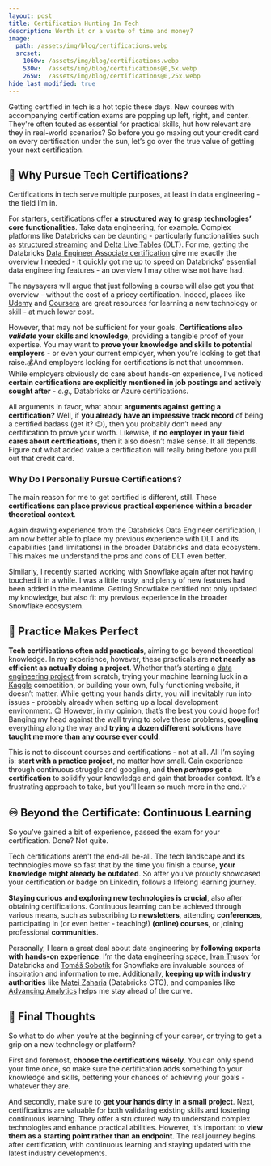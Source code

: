 ```yaml
---
layout: post
title: Certification Hunting In Tech
description: Worth it or a waste of time and money?
image: 
  path: /assets/img/blog/certifications.webp
  srcset:
    1060w: /assets/img/blog/certifications.webp
    530w:  /assets/img/blog/certifications@0,5x.webp
    265w:  /assets/img/blog/certifications@0,25x.webp
hide_last_modified: true
---
```


Getting certified in tech is a hot topic these days. New courses with accompanying certification exams are popping up left, right, and center. They're often touted as essential for practical skills, hut how relevant are they in real-world scenarios? So before you go maxing out your credit card on every certification under the sun, let’s go over the true value of getting your next certification.

## 📜 Why Pursue Tech Certifications?

Certifications in tech serve multiple purposes, at least in data engineering - the field I’m in.

For starters, certifications offer **a structured way to grasp technologies’ core functionalities**. Take data engineering, for example. Complex platforms like Databricks can be daunting - particularly functionalities such as [structured streaming](https://docs.databricks.com/en/structured-streaming/index.html) and [Delta Live Tables](https://www.databricks.com/product/delta-live-tables) (DLT). For me, getting the Databricks [Data Engineer Associate certification](https://www.databricks.com/learn/certification/data-engineer-associate) give me exactly the overview I needed - it quickly got me up to speed on Databricks’ essential data engineering features - an overview I may otherwise not have had.

The naysayers will argue that just following a course will also get you that overview - without the cost of a pricey certification. Indeed, places like [Udemy](https://www.udemy.com/) and [Coursera](https://www.coursera.org/) are great resources for learning a new technology or skill - at much lower cost.

However, that may not be sufficient for your goals. **Certifications also *validate* your skills and knowledge**, providing a tangible proof of your expertise. You may want to **prove your knowledge and skills to potential employers** - or even your current employer, when you’re looking to get that raise.💰And employers looking for certifications is not that uncommon. While employers obviously do care about hands-on experience, I've noticed **certain certifications are explicitly mentioned in job postings and actively sought after** - *e.g.,* Databricks or Azure certifications.

All arguments in favor, what about **arguments against getting a certification?** Well, if **you already have an impressive track record** of being a certified badass (get it? 😉), then you probably don’t need any certification to prove your worth. Likewise, if **no employer in your field cares about certifications**, then it also doesn’t make sense. It all depends. Figure out what added value a certification will really bring before you pull out that credit card.

### Why Do I Personally Pursue Certifications?

The main reason for me to get certified is different, still. These **certifications can place previous practical experience within a broader theoretical context**. 

Again drawing experience from the Databricks Data Engineer certification, I am now better able to place my previous experience with DLT and its capabilities (and limitations) in the broader Databricks and data ecosystem. This makes me understand the pros and cons of DLT even better.

Similarly, I recently started working with Snowflake again after not having touched it in a while. I was a little rusty, and plenty of new features had been added in the meantime.  Getting Snowflake certified not only updated my knowledge, but also fit my previous experience in the broader Snowflake ecosystem.

## 💯 Practice Makes Perfect

**Tech certifications often add practicals**, aiming to go beyond theoretical knowledge. In my experience, however, these practicals are **not nearly as efficient as actually doing a project**. Whether that’s starting a [data engineering project](https://github.com/danielbeach/data-engineering-practice) from scratch, trying your machine learning luck in a [Kaggle](https://www.kaggle.com/) competition, or building your own, fully functioning website, it doesn’t matter. While getting your hands dirty, you will inevitably run into issues - probably already when setting up a local development environment. 😉 However, in my opinion, that’s the best you could hope for! Banging my head against the wall trying to solve these problems, **googling** everything along the way and **trying a dozen different solutions** have **taught me more than any course ever could**.

This is not to discount courses and certifications - not at all. All I’m saying is: **start with a practice project**, no matter how small. Gain experience through continuous struggle and googling, and **then *perhaps* get a certification** to solidify your knowledge and gain that broader context. It’s a frustrating approach to take, but you’ll learn so much more in the end.💡

## ♾️ Beyond the Certificate: Continuous Learning

So you’ve gained a bit of experience, passed the exam for your certification. Done? Not quite.

Tech certifications aren't the end-all be-all. The tech landscape and its technologies move so fast that by the time you finish a course, **your knowledge might already be outdated**. So after you’ve proudly showcased your certification or badge on LinkedIn, follows a lifelong learning journey.

**Staying curious and exploring new technologies is crucial**, also after obtaining certifications. Continuous learning can be achieved through various means, such as subscribing to **newsletters**, attending **conferences**, participating in (or even better - teaching!) **(online) courses**, or joining professional **communities**.

Personally, I learn a great deal about data engineering by **following experts with hands-on experience**. I’m the data engineering space, [Ivan Trusov](https://www.linkedin.com/in/ivan-trusov) for Databricks and [Tomáš Sobotík](https://www.linkedin.com/in/tomas-sobotik) for Snowflake are invaluable sources of inspiration and information to me. Additionally, **keeping up with industry authorities** like [Matei Zaharia](https://www.linkedin.com/in/mateizaharia) (Databricks CTO), and companies like [Advancing Analytics](https://www.linkedin.com/company/advancing-analytics/) helps me stay ahead of the curve.

## 💭 Final Thoughts

So what to do when you’re at the beginning of your career, or trying to get a grip on a new technology or platform?

First and foremost, **choose the certifications wisely**. You can only spend your time once, so make sure the certification adds something to your knowledge and skills, bettering your chances of achieving your goals - whatever they are.

And secondly, make sure to **get your hands dirty in a small project**. Next, certifications are valuable for both validating existing skills and fostering continuous learning. They offer a structured way to understand complex technologies and enhance practical abilities. However, it's important to **view them as a starting point rather than an endpoint**. The real journey begins after certification, with continuous learning and staying updated with the latest industry developments.

